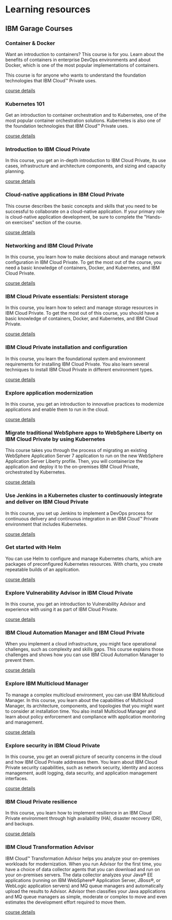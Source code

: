 # Learning resources

## IBM Garage Courses

### Container & Docker
Want an introduction to containers? This course is for you. Learn about the benefits of containers in enterprise DevOps environments and about Docker, which is one of the most popular implementations of containers.

This course is for anyone who wants to understand the foundation technologies that IBM Cloud™ Private uses.

[course details](https://www.ibm.com/cloud/garage/content/course/containers-and-docker/0)

### Kubernetes 101
Get an introduction to container orchestration and to Kubernetes, one of the most popular container orchestration solutions. Kubernetes is also one of the foundation technologies that IBM Cloud™ Private uses.

[course details](https://www.ibm.com/cloud/garage/content/course/kubernetes-101/0)

### Introduction to IBM Cloud Private
In this course, you get an in-depth introduction to IBM Cloud Private, its use cases, infrastructure and architecture components, and sizing and capacity planning.

[course details](https://www.ibm.com/cloud/garage/content/course/ibm-cloud-private-introduction/0)

### Cloud-native applications in IBM Cloud Private
This course describes the basic concepts and skills that you need to be successful to collaborate on a cloud-native application. If your primary role is cloud-native application development, be sure to complete the "Hands-on exercises" section of the course.

[course details](https://www.ibm.com/cloud/garage/content/course/cloud-native-applications-in-ibm-cloud-private/0)

### Networking and IBM Cloud Private
In this course, you learn how to make decisions about and manage network configuration in IBM Cloud Private. To get the most out of the course, you need a basic knowledge of containers, Docker, and Kubernetes, and IBM Cloud Private.

[course details](https://www.ibm.com/cloud/garage/content/course/ibm-cloud-private-networking/0)

### IBM Cloud Private essentials: Persistent storage
In this course, you learn how to select and manage storage resources in IBM Cloud Private. To get the most out of this course, you should have a basic knowledge of containers, Docker, and Kubernetes, and IBM Cloud Private.

[course details](https://www.ibm.com/cloud/garage/content/course/ibm-cloud-private-persistent-storage/0)

### IBM Cloud Private installation and configuration
In this course, you learn the foundational system and environment requirements for installing IBM Cloud Private. You also learn several techniques to install IBM Cloud Private in different environment types.

[course details](https://www.ibm.com/cloud/garage/content/course/ibm-cloud-private-installation/0)

### Explore application modernization
In this course, you get an introduction to innovative practices to modernize applications and enable them to run in the cloud.

[course details](https://www.ibm.com/cloud/garage/content/course/explore-application-modernization/0)

### Migrate traditional WebSphere apps to WebSphere Liberty on IBM Cloud Private by using Kubernetes
This course takes you through the process of migrating an existing WebSphere Application Server 7 application to run on the new WebSphere Application Server Liberty profile. Then, you will containerize the application and deploy it to the on-premises IBM Cloud Private, orchestrated by Kubernetes.

[course details](https://www.ibm.com/cloud/garage/content/course/websphere-on-cloud-private/0)

### Use Jenkins in a Kubernetes cluster to continuously integrate and deliver on IBM Cloud Private
In this course, you set up Jenkins to implement a DevOps process for continuous delivery and continuous integration in an IBM Cloud™ Private environment that includes Kubernetes. 

[course details](https://www.ibm.com/cloud/garage/content/course/cloud-private-jenkins-devops/0)


### Get started with Helm
You can use Helm to configure and manage Kubernetes charts, which are packages of preconfigured Kubernetes resources. With charts, you create repeatable builds of an application.

[course details](https://www.ibm.com/cloud/garage/content/course/helm-fundamentals/0)

### Explore Vulnerability Advisor in IBM Cloud Private
In this course, you get an introduction to Vulnerability Advisor and experience with using it as part of IBM Cloud Private.

[course details](https://www.ibm.com/cloud/garage/content/course/ibm-cloud-private-vulnerability-advisor/0)

### IBM Cloud Automation Manager and IBM Cloud Private
When you implement a cloud infrastructure, you might face operational challenges, such as complexity and skills gaps. This course explains those challenges and shows how you can use IBM Cloud Automation Manager to prevent them.

[course details](https://www.ibm.com/cloud/garage/content/course/ibm-cloud-private-automation-manager/0)

### Explore IBM Multicloud Manager
To manage a complex multicloud environment, you can use IBM Multicloud Manager. In this course, you learn about the capabilities of Multicloud Manager, its architecture, components, and topologies that you might want to consider at installation time. You also install Multicloud Manager and learn about policy enforcement and compliance with application monitoring and management.

[course details](https://www.ibm.com/cloud/garage/content/course/ibm-multicloud-manager/0)

### Explore security in IBM Cloud Private
In this course, you get an overall picture of security concerns in the cloud and how IBM Cloud Private addresses them. You learn about IBM Cloud Private security capabilities, such as network security, identity and access management, audit logging, data security, and application management interfaces.

[course details](https://www.ibm.com/cloud/garage/content/course/ibm-cloud-private-security/0)

### IBM Cloud Private resilience
In this course, you learn how to implement resilience in an IBM Cloud Private environment through high availability (HA), disaster recovery (DR), and backups.

[course details](https://www.ibm.com/cloud/garage/content/course/ibm-cloud-private-resilience/0)

### IBM Cloud Transformation Advisor
IBM Cloud™ Transformation Advisor helps you analyze your on-premises workloads for modernization. When you run Advisor for the first time, you have a choice of data collector agents that you can download and run on your on-premises servers. The data collector analyzes your Java® EE applications (running on IBM WebSphere® Application Server, JBoss®, or WebLogic application servers) and MQ queue managers and automatically upload the results to Advisor. Advisor then classifies your Java applications and MQ queue managers as simple, moderate or complex to move and even estimates the development effort required to move them.

[course details](https://developer.ibm.com/recipes/tutorials/using-the-transformation-advisor-on-ibm-cloud-private/)